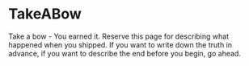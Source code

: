 
# TakeABow

Take a bow - You earned it. Reserve this page for describing what happened when you shipped. If you want to write down the truth in advance, if you want to describe the end before you begin, go ahead.